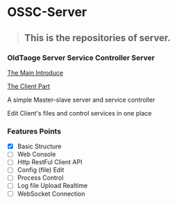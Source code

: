 # OSSC-Server

>## This is the repositories of server.

### OldTaoge Server Service Controller Server

[The Main Introduce](https://github.com/OldTaoge/OSSC)

[The Client Part](https://github.com/OldTaoge/OSSC-Client)

A simple Master-slave server and service controller

Edit Client's files and control services in one place

### Features Points

- [x] Basic Structure
- [ ] Web Console
- [ ] Http RestFul Client API
- [ ] Config (file) Edit
- [ ] Process Control
- [ ] Log file Upload Realtime
- [ ] WebSocket Connection